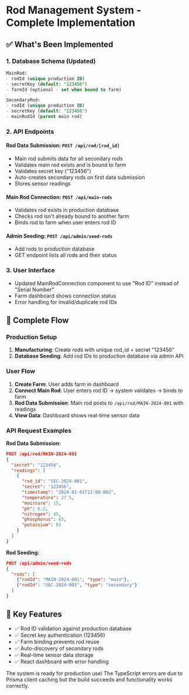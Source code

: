 # Rod Management System - Complete Implementation

## ✅ What's Been Implemented

### 1. **Database Schema** (Updated)
```sql
MainRod:
- rodId (unique production ID)
- secretKey (default: "123456")
- farmId (optional - set when bound to farm)

SecondaryRod:
- rodId (unique production ID) 
- secretKey (default: "123456")
- mainRodId (parent main rod)
```

### 2. **API Endpoints**

#### Rod Data Submission: `POST /api/rod/[rod_id]`
- Main rod submits data for all secondary rods
- Validates main rod exists and is bound to farm
- Validates secret key ("123456")
- Auto-creates secondary rods on first data submission
- Stores sensor readings

#### Main Rod Connection: `POST /api/main-rods` 
- Validates rod exists in production database
- Checks rod isn't already bound to another farm
- Binds rod to farm when user enters rod ID

#### Admin Seeding: `POST /api/admin/seed-rods`
- Add rods to production database
- GET endpoint lists all rods and their status

### 3. **User Interface**
- Updated MainRodConnection component to use "Rod ID" instead of "Serial Number"
- Farm dashboard shows connection status
- Error handling for invalid/duplicate rod IDs

## 🔄 Complete Flow

### **Production Setup**
1. **Manufacturing**: Create rods with unique rod_id + secret "123456"
2. **Database Seeding**: Add rod IDs to production database via admin API

### **User Flow** 
1. **Create Farm**: User adds farm in dashboard
2. **Connect Main Rod**: User enters rod ID → system validates → binds to farm
3. **Rod Data Submission**: Main rod posts to `/api/rod/MAIN-2024-001` with readings
4. **View Data**: Dashboard shows real-time sensor data

### **API Request Examples**

**Rod Data Submission:**
```json
POST /api/rod/MAIN-2024-001
{
  "secret": "123456",
  "readings": [
    {
      "rod_id": "SEC-2024-001",
      "secret": "123456", 
      "timestamp": "2024-01-01T12:00:00Z",
      "temperature": 27.5,
      "moisture": 15,
      "ph": 6.2,
      "nitrogen": 45,
      "phosphorus": 63,
      "potassium": 83
    }
  ]
}
```

**Rod Seeding:**
```json
POST /api/admin/seed-rods
{
  "rods": [
    {"rodId": "MAIN-2024-001", "type": "main"},
    {"rodId": "SEC-2024-001", "type": "secondary"}
  ]
}
```

## 🎯 Key Features
- ✅ Rod ID validation against production database
- ✅ Secret key authentication (123456)
- ✅ Farm binding prevents rod reuse
- ✅ Auto-discovery of secondary rods
- ✅ Real-time sensor data storage
- ✅ React dashboard with error handling

The system is ready for production use! The TypeScript errors are due to Prisma client caching but the build succeeds and functionality works correctly.